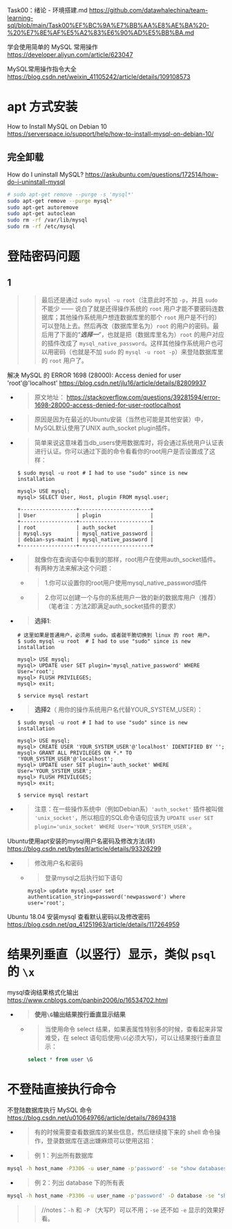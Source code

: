 
Task00：绪论 - 环境搭建.md https://github.com/datawhalechina/team-learning-sql/blob/main/Task00%EF%BC%9A%E7%BB%AA%E8%AE%BA%20-%20%E7%8E%AF%E5%A2%83%E6%90%AD%E5%BB%BA.md

学会使用简单的 MySQL 常用操作 https://developer.aliyun.com/article/623047

MySQL常用操作指令大全 https://blog.csdn.net/weixin_41105242/article/details/109108573

# apt 方式安装

How to Install MySQL on Debian 10 https://serverspace.io/support/help/how-to-install-mysql-on-debian-10/

## 完全卸载

How do I uninstall MySQL? https://askubuntu.com/questions/172514/how-do-i-uninstall-mysql
```sh
# sudo apt-get remove --purge -s 'mysql*'
sudo apt-get remove --purge mysql*
sudo apt-get autoremove
sudo apt-get autoclean
sudo rm -rf /var/lib/mysql
sudo rm -rf /etc/mysql
```

# 登陆密码问题

## 1
>> 最后还是通过 `sudo mysql -u root`（注意此时不加 `-p`，并且 `sudo` 不能少 —— 说白了就是还得操作系统的 `root` 用户才能不要密码连数据库；其他操作系统用户想连数据库里的那个 `root` 用户是不行的）可以登陆上去。然后再改（数据库里名为）`root` 的用户的密码。最后用了下面的“***选择一***”，也就是把（数据库里名为）`root` 的用户对应的插件改成了 `mysql_native_password`。这样其他操作系统用户也可以用密码（也就是不加 `sudo` 的 `mysql -u root -p`）来登陆数据库里的 `root` 用户了。

解决 MySQL 的 ERROR 1698 (28000): Access denied for user 'root'@'localhost' https://blog.csdn.net/jlu16/article/details/82809937
- > 原文地址： https://stackoverflow.com/questions/39281594/error-1698-28000-access-denied-for-user-rootlocalhost
- > 原因是因为在最近的Ubuntu安装（当然也可能是其他安装）中，MySQL默认使用了UNIX auth_socket plugin插件。
- > 简单来说这意味着当db_users使用数据库时，将会通过系统用户认证表进行认证。你可以通过下面的命令看看你的root用户是否设置成了这样：
  ```console
  $ sudo mysql -u root # I had to use "sudo" since is new installation

  mysql> USE mysql;
  mysql> SELECT User, Host, plugin FROM mysql.user;

  +------------------+-----------------------+
  | User             | plugin                |
  +------------------+-----------------------+
  | root             | auth_socket           |
  | mysql.sys        | mysql_native_password |
  | debian-sys-maint | mysql_native_password |
  +------------------+-----------------------+
  ```
- > 就像你在查询语句中看到的那样，root用户在使用auth_socket插件。有两种方法来解决这个问题：
  * > 1.你可以设置你的root用户使用mysql_native_password插件
  * > 2.你可以创建一个与你的系统用户一致的新的数据库用户（推荐）（笔者注：方法2即满足auth_socket插件的要求）
- > **选择1**:
  ```console
  # 这里如果是普通用户，必须用 sudo。或者就干脆切换到 linux 的 root 用户。
  $ sudo mysql -u root  # I had to use "sudo" since is new installation

  mysql> USE mysql;
  mysql> UPDATE user SET plugin='mysql_native_password' WHERE User='root';
  mysql> FLUSH PRIVILEGES;
  mysql> exit;

  $ service mysql restart
  ```
- > **选择2**（ 用你的操作系统用户名代替YOUR_SYSTEM_USER）：
  ```console
  $ sudo mysql -u root # I had to use "sudo" since is new installation

  mysql> USE mysql;
  mysql> CREATE USER 'YOUR_SYSTEM_USER'@'localhost' IDENTIFIED BY '';
  mysql> GRANT ALL PRIVILEGES ON *.* TO 'YOUR_SYSTEM_USER'@'localhost';
  mysql> UPDATE user SET plugin='auth_socket' WHERE User='YOUR_SYSTEM_USER';
  mysql> FLUSH PRIVILEGES;
  mysql> exit;

  $ service mysql restart
  ```
- > 注意：在一些操作系统中（例如Debian系）`'auth_socket'` 插件被叫做 `'unix_socket'`，所以相应的SQL命令语句应该为 `UPDATE user SET plugin='unix_socket' WHERE User='YOUR_SYSTEM_USER'`。

Ubuntu使用apt安装的mysql用户名密码及修改方法(转) https://blog.csdn.net/bytes9/article/details/93326299
- > 修改用户名和密码
  * > 登录mysql之后执行如下语句
    ```console
    mysql> update mysql.user set authentication_string=password('newpassword') where user='root';
    ```

Ubuntu 18.04 安装mysql 查看默认密码以及修改密码 https://blog.csdn.net/qq_41251963/article/details/117264959

# 结果列垂直（以竖行）显示，类似 `psql` 的 `\x`

mysql查询结果格式化输出 https://www.cnblogs.com/panbin2006/p/16534702.html
- > **使用`\G`输出结果按行垂直显示结果**
  * > 当使用命令 select 结果，如果表属性特别多的时候，查看起来非常难受，在 select 语句后使用`\G`(必须大写)，可以让结果按行垂直显示：
    ```sql
    select * from user \G
    ```

# 不登陆直接执行命令

不登陆数据库执行 MySQL 命令 https://blog.csdn.net/u010649766/article/details/78694318
- > 有的时候需要查看数据库的某些信息，然后继续接下来的 shell 命令操作，登录数据库在退出嫌麻烦可以使用这招：
- > 例 1：列出所有数据库
```sh
mysql -h host_name -P3306 -u user_name -p'password' -se "show databases;"
```
- > 例 2：列出 database 下的所有表
```sh
mysql -h host_name -P3306 -u user_name -p'password' -D database -se "show tables;"
```
>> //notes：`-h` 和 `-P` （大写P）可以不用；`-se` 还不如 `-e` 显示的效果好看。
